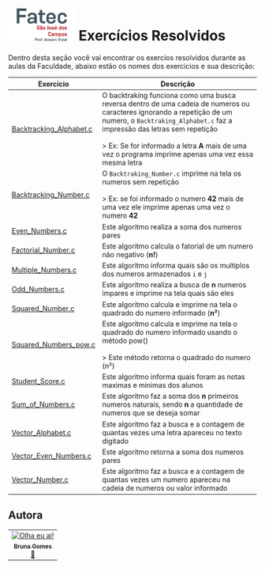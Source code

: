
<h1><img src="https://github.com/littlebru/Linguagem-C/blob/master/imagens/Logo_Fatec.png" width="27%;" alt="Logo com letra C" title="Logo Alura"/>  Exercícios Resolvidos</h1>

Dentro desta seção você vai encontrar os exercios resolvidos durante as aulas da Faculdade, abaixo estão os nomes dos exercicios e sua descrição:


| Exercicio | Descrição |
|-----------|-----------|
|[Backtracking_Alphabet.c](https://github.com/littlebru/Linguagem-C/blob/master/FATEC/Backtracking_Alphabet.c)|O backtraking funciona como uma busca reversa dentro de uma cadeia de numeros ou caracteres ignorando a repetição de um numero, o ```Backtraking_Alphabet.c``` faz a impressão das letras sem repetição<br><br>> Ex: Se for informado a letra **A** mais de uma vez o programa imprime apenas uma vez essa mesma letra|
|[Backtracking_Number.c](https://github.com/littlebru/Linguagem-C/blob/master/FATEC/Backtracking_Number.c)|O ```Backtraking_Number.c``` imprime na tela os numeros sem repetição<br><br> > Ex: se foi informado o numero **42** mais de uma vez ele imprime apenas uma vez o numero **42**|
|[Even_Numbers.c](https://github.com/littlebru/Linguagem-C/blob/master/FATEC/Even_Numbers.c)|Este algoritmo realiza a soma dos numeros pares|
|[Factorial_Number.c](https://github.com/littlebru/Linguagem-C/blob/master/FATEC/Factorial_Number.c)|Este algoritmo calcula o fatorial de um numero não negativo (**n!**)|
|[Multiple_Numbers.c](https://github.com/littlebru/Linguagem-C/blob/master/FATEC/Multiple_Numbers.c)|Este algoritmo informa quais são os multiplos dos numeros armazenados ```i``` e ```j```|
|[Odd_Numbers.c](https://github.com/littlebru/Linguagem-C/blob/master/FATEC/Odd_Numbers.c)|Este algoritmo realiza a busca de **n** numeros impares e imprime na tela quais são eles|
|[Squared_Number.c](https://github.com/littlebru/Linguagem-C/blob/master/FATEC/Squared_Number.c)|Este algoritmo calcula e imprime na tela o quadrado do numero informado (**n²**)|
|[Squared_Numbers_pow.c](https://github.com/littlebru/Linguagem-C/blob/master/FATEC/Squared_Numbers_pow.c)|Este algoritmo calcula e imprime na tela o quadrado do numero informado usando o método pow()<br><br>> Este método retorna o quadrado do numero (n²)|
|[Student_Score.c](https://github.com/littlebru/Linguagem-C/blob/master/FATEC/Student_Score.c)|Este algoritmo informa quais foram as notas maximas e minimas dos alunos|
|[Sum_of_Numbers.c](https://github.com/littlebru/Linguagem-C/blob/master/FATEC/Sum_of_Numbers.c)|Este algoritmo faz a soma dos **n** primeiros numeros naturais, sendo **n** a quantidade de numeros que se deseja somar|
|[Vector_Alphabet.c](https://github.com/littlebru/Linguagem-C/blob/master/FATEC/Vector_Alphabet.c)|Este algoritmo faz a busca e a contagem de quantas vezes uma letra apareceu no texto digitado|
|[Vector_Even_Numbers.c](https://github.com/littlebru/Linguagem-C/blob/master/FATEC/Vector_Even_Numbers.c)|Este algoritmo retorna a soma dos numeros pares|
|[Vector_Number.c](https://github.com/littlebru/Linguagem-C/blob/master/FATEC/Vector_Number.c)|Este algoritmo faz a busca e a contagem de quantas vezes um numero apareceu na cadeia de numeros ou valor informado|


## Autora
<table>
  <tr>
    <td align="center"><a href="https://github.com/littlebru"><img src="https://avatars3.githubusercontent.com/u/41810923?s=460&u=c2196ec3a4f76218d7b11bb2a9cf025d2d2e9fdc&v=4" width="60px;"  title="Olha eu ai!"/><br /><sub><b>Bruna Gomes</b></sub></a><br /><a href="https://github.com/littlebru/Linguagem-C/" title="Code">🖤</a></td>
</table>
